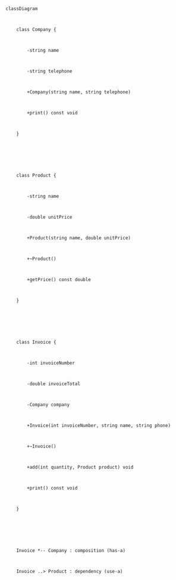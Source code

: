 ﻿```mermaid











classDiagram



    class Company {



        -string name



        -string telephone



        +Company(string name, string telephone)



        +print() const void



    }



 



    class Product {



        -string name



        -double unitPrice



        +Product(string name, double unitPrice)



        +~Product()



        +getPrice() const double



    }



 



    class Invoice {



        -int invoiceNumber



        -double invoiceTotal



        -Company company



        +Invoice(int invoiceNumber, string name, string phone)



        +~Invoice()



        +add(int quantity, Product product) void



        +print() const void



    }



 



    Invoice *-- Company : composition (has-a)



    Invoice ..> Product : dependency (use-a)



```



